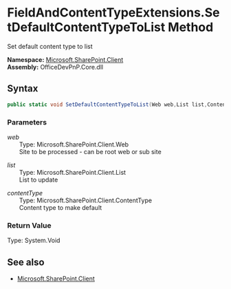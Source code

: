 # FieldAndContentTypeExtensions.SetDefaultContentTypeToList Method  
Set default content type to list  

**Namespace:** [Microsoft.SharePoint.Client](Microsoft.SharePoint.Client.md)  
**Assembly:** OfficeDevPnP.Core.dll  
## Syntax
```C#
public static void SetDefaultContentTypeToList(Web web,List list,ContentType contentType)
```
### Parameters
*web*  
&emsp;&emsp;Type: Microsoft.SharePoint.Client.Web  
&emsp;&emsp;Site to be processed - can be root web or sub site  
  
*list*  
&emsp;&emsp;Type: Microsoft.SharePoint.Client.List  
&emsp;&emsp;List to update  
  
*contentType*  
&emsp;&emsp;Type: Microsoft.SharePoint.Client.ContentType  
&emsp;&emsp;Content type to make default  
  
### Return Value
Type: System.Void  

## See also
- [Microsoft.SharePoint.Client](Microsoft.SharePoint.Client.md)
